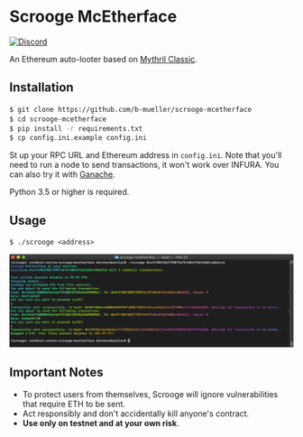 # Scrooge McEtherface

[![Discord](https://img.shields.io/discord/481002907366588416.svg)](https://discord.gg/E3YrVtG)

An Ethereum auto-looter based on [Mythril Classic](https://github.com/ConsenSys/mythril-classic/).

## Installation

```bash
$ git clone https://github.com/b-mueller/scrooge-mcetherface
$ cd scrooge-mcetherface
$ pip install -r requirements.txt
$ cp config.ini.example config.ini
```

St up your RPC URL and Ethereum address in `config.ini`. Note that you'll need to run a node to send transactions, it won't work over INFURA. You can also try it with [Ganache](https://truffleframework.com/ganache).

Python 3.5 or higher is required.

## Usage

```
$ ./scrooge <address>
```

<p align="center">
	<img src="/static/screenshot.png">
</p>

## Important Notes

- To protect users from themselves, Scrooge will ignore vulnerabilities that require ETH to be sent.
- Act responsibly and don't accidentally kill anyone's contract.
- **Use only on testnet and at your own risk**.
